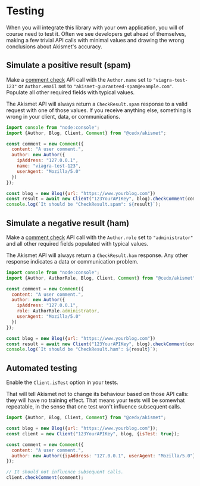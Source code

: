 # Testing
When you will integrate this library with your own application, you will of course need to test it.
Often we see developers get ahead of themselves, making a few trivial API calls with minimal values
and drawing the wrong conclusions about Akismet's accuracy.

## Simulate a positive result (spam)
Make a [comment check](usage/check_comment.md) API call with the `Author.name` set to `"viagra-test-123"`
or `Author.email` set to `"akismet-guaranteed-spam@example.com"`. Populate all other required fields with typical values.

The Akismet API will always return a `CheckResult.spam` response to a valid request with one of those values.
If you receive anything else, something is wrong in your client, data, or communications.

```javascript
import console from "node:console";
import {Author, Blog, Client, Comment} from "@cedx/akismet";

const comment = new Comment({
  content: "A user comment.",
  author: new Author({
    ipAddress: "127.0.0.1",
    name: "viagra-test-123",
    userAgent: "Mozilla/5.0"
  })
});

const blog = new Blog({url: "https://www.yourblog.com"})
const result = await new Client("123YourAPIKey", blog).checkComment(comment);
console.log(`It should be "CheckResult.spam": ${result}`);
```

## Simulate a negative result (ham)
Make a [comment check](usage/check_comment.md) API call with the `Author.role` set to `"administrator"`
and all other required fields populated with typical values.

The Akismet API will always return a `CheckResult.ham` response. Any other response indicates a data or communication problem.

```javascript
import console from "node:console";
import {Author, AuthorRole, Blog, Client, Comment} from "@cedx/akismet";

const comment = new Comment({
  content: "A user comment.",
  author: new Author({
    ipAddress: "127.0.0.1",
    role: AuthorRole.administrator,
    userAgent: "Mozilla/5.0"
  })
});

const blog = new Blog({url: "https://www.yourblog.com"})
const result = await new Client("123YourAPIKey", blog).checkComment(comment);
console.log(`It should be "CheckResult.ham": ${result}`);
```

## Automated testing
Enable the `Client.isTest` option in your tests.

That will tell Akismet not to change its behaviour based on those API calls: they will have no training effect.
That means your tests will be somewhat repeatable, in the sense that one test won't influence subsequent calls.

```javascript
import {Author, Blog, Client, Comment} from "@cedx/akismet";

const blog = new Blog({url: "https://www.yourblog.com"});
const client = new Client("123YourAPIKey", blog, {isTest: true});

const comment = new Comment({
  content: "A user comment.",
  author: new Author({ipAddress: "127.0.0.1", userAgent: "Mozilla/5.0"})
});

// It should not influence subsequent calls.
client.checkComment(comment);
```
